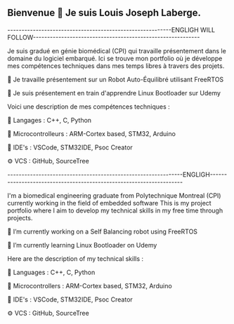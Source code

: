 ## Bienvenue 👋 Je suis Louis Joseph Laberge.
----------------------------------------------------------ENGLIGH WILL FOLLOW-----------------------------------------------------------

Je suis gradué en génie biomédical (CPI) qui travaille présentement dans le domaine du logiciel embarqué.
Ici se trouve mon portfolio où je développe mes compétences techniques dans mes temps libres à travers des projets.

🔭 Je travaille présentement sur un Robot Auto-Équilibré utilisant FreeRTOS

🌱 Je suis présentement en train d'apprendre Linux Bootloader sur Udemy


Voici une description de mes compétences techniques : 

📜  Langages : C++, C, Python

🔌  Microcontrolleurs : ARM-Cortex based, STM32, Arduino

🔧  IDE's : VSCode, STM32IDE, Psoc Creator

⚙️  VCS : GitHub, SourceTree


--------------------------------------------------------------ENGLIGH--------------------------------------------------------------------

I'm a biomedical engineering graduate from Polytechnique Montreal (CPI) currently working in the field of embedded software
This is my project portfolio where I aim to develop my technical skills in my free time through projects.

🔭 I’m currently working on a Self Balancing robot using FreeRTOS

🌱 I’m currently learning Linux Bootloader on Udemy


Here are the description of my technical skills : 

📜  Languages : C++, C, Python

🔌  Microcontrollers : ARM-Cortex based, STM32, Arduino

🔧  IDE's : VSCode, STM32IDE, Psoc Creator

⚙️  VCS : GitHub, SourceTree

<!--
**JosephLaberge/JosephLaberge** is a ✨ _special_ ✨ repository because its `README.md` (this file) appears on your GitHub profile.

Here are some ideas to get you started:

- 🔭 I’m currently working on ...
- 🌱 I’m currently learning ...
- 👯 I’m looking to collaborate on ...
- 🤔 I’m looking for help with ...
- 💬 Ask me about ...
- 📫 How to reach me: ...
- 😄 Pronouns: ...
- ⚡ Fun fact: ...
-->
